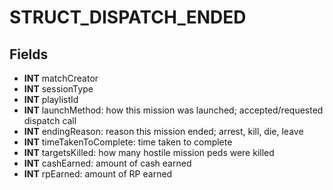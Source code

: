 # STRUCT_DISPATCH_ENDED

## Fields
* **INT** matchCreator
* **INT** sessionType
* **INT** playlistId
* **INT** launchMethod: how this mission was launched; accepted/requested dispatch call
* **INT** endingReason: reason this mission ended; arrest, kill, die, leave
* **INT** timeTakenToComplete: time taken to complete
* **INT** targetsKilled: how many hostile mission peds were killed
* **INT** cashEarned: amount of cash earned
* **INT** rpEarned: amount of RP earned